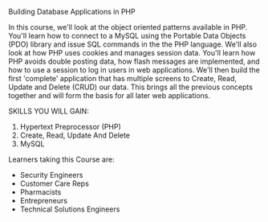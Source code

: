 Building Database Applications in PHP

In this course, we'll look at the object oriented patterns available in PHP. You'll learn how to connect to a MySQL using the Portable Data Objects (PDO) library and issue SQL commands in the the PHP language. We'll also look at how PHP uses cookies and manages session data. You'll learn how PHP avoids double posting data, how flash messages are implemented, and how to use a session to log in users in web applications. We'll then build the first 'complete' application that has multiple screens to Create, Read, Update and Delete (CRUD) our data. This brings all the previous concepts together and will form the basis for all later web applications.

SKILLS YOU WILL GAIN:
1. Hypertext Preprocessor (PHP)
2. Create, Read, Update And Delete
3. MySQL

Learners taking this Course are:
- Security Engineers
- Customer Care Reps
- Pharmacists
- Entrepreneurs
- Technical Solutions Engineers
